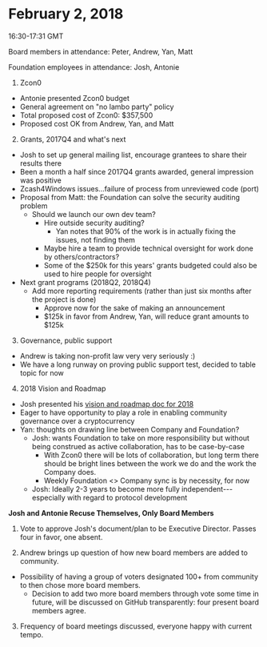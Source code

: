 February 2, 2018
==============================

16:30-17:31 GMT

Board members in attendance: Peter, Andrew, Yan, Matt

Foundation employees in attendance: Josh, Antonie

1. Zcon0

- Antonie presented Zcon0 budget
- General agreement on "no lambo party" policy
- Total proposed cost of Zcon0: $357,500
- Proposed cost OK from Andrew, Yan, and Matt

2. Grants, 2017Q4 and what's next

- Josh to set up general mailing list, encourage grantees to share their results there
- Been a month a half since 2017Q4 grants awarded, general impression was positive
- Zcash4Windows issues...failure of process from unreviewed code (port)
- Proposal from Matt: the Foundation can solve the security auditing problem
  - Should we launch our own dev team?
	- Hire outside security auditing?
	  - Yan notes that 90% of the work is in actually fixing the issues, not finding them
	- Maybe hire a team to provide technical oversight for work done by others/contractors?
	- Some of the $250k for this years' grants budgeted could also be used to hire people for oversight
- Next grant programs (2018Q2, 2018Q4)
  - Add more reporting requirements (rather than just six months after the project is done)
	- Approve now for the sake of making an announcement
	- $125k in favor from Andrew, Yan, will reduce grant amounts to $125k

3. Governance, public support

- Andrew is taking non-profit law very very seriously :)
- We have a long runway on proving public support test, decided to table topic for now

4. 2018 Vision and Roadmap

- Josh presented his [vision and roadmap doc for 2018](https://github.com/ZcashFoundation/ZcashFoundation/blob/master/2018-VISION.md)
- Eager to have opportunity to play a role in enabling community governance over a cryptocurrency
- Yan: thoughts on drawing line between Company and Foundation?
  - Josh: wants Foundation to take on more responsibility but without being construed as active collaboration, has to be case-by-case
	- With Zcon0 there will be lots of collaboration, but long term there should be bright lines between the work we do and the work the Company does.
	- Weekly Foundation <> Company sync is by necessity, for now
  - Josh: Ideally 2-3 years to become more fully independent---especially with regard to protocol development

**Josh and Antonie Recuse Themselves, Only Board Members**

1. Vote to approve Josh's document/plan to be Executive Director. Passes four in favor, one absent.

2. Andrew brings up question of how new board members are added to community.

  - Possibility of having a group of voters designated 100+ from community to then chose more board members.
	- Decision to add two more board members through vote some time in future, will be discussed on GitHub transparently: four present board members agree.

3. Frequency of board meetings discussed, everyone happy with current tempo.
